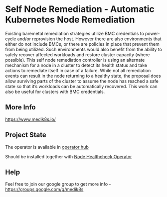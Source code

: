 # Self Node Remediation - Automatic Kubernetes Node Remediation 
Existing baremetal remediation strategies utilize BMC credentials to power-cycle and/or reprovision the host.
However there are also environments that either do not include BMCs, or there are policies
in place that prevent them from being utilized.  Such environments would also benefit from
the ability to safely recover affected workloads and restore cluster capacity (where possible).
This self node remediation controller is using an alternate mechanism for a node in a cluster to detect its health
status and take actions to remediate itself in case of a failure.  While not all remediation events can
result in the node returning to a healthy state, the proposal does allow surviving parts of the cluster
to assume the node has reached a safe state so that it’s workloads can be automatically recovered.
This work can also be useful for clusters with BMC credentials.


## More Info
https://www.medik8s.io/

## Project State
The operator is available in [operator hub](https://operatorhub.io/operator/self-node-remediation-operator)

Should be installed together with [Node Healthcheck Operator](https://operatorhub.io/operator/node-healthcheck-operator)

## Help
Feel free to join our google group to get more info - https://groups.google.com/g/medik8s

